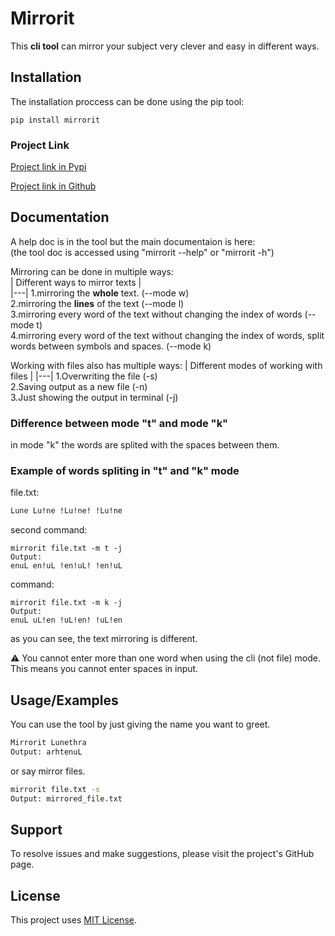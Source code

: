 
# Mirrorit

This **cli tool** can mirror your subject very clever and easy in different ways.

## Installation

The installation proccess can be done using the pip tool:
```
pip install mirrorit
```

### Project Link
[Project link in Pypi](https://www.pypi.org/project/mirrorit)

[Project link in Github](https://www.github.com/Lunethra/Mirrorit)
## Documentation

A help doc is in the tool but the main documentaion is here:  
(the tool doc is accessed using "mirrorit --help" or "mirrorit -h")  

Mirroring can be done in multiple ways:  
  | Different ways to mirror texts |  
  |---|
  1.mirroring the **whole** text. (--mode w)  
  2.mirroring the **lines** of the text (--mode l)  
  3.mirroring every word of the text without changing the index of words (--mode t)  
  4.mirroring every word of the text without changing the index of words, split words between symbols and spaces. (--mode k)

Working with files also has multiple ways:
  | Different modes of working with files |
  |---|
  1.Overwriting the file (-s)  
  2.Saving output as a new file (-n)  
  3.Just showing the output in terminal (-j)  

### Difference between mode "t" and mode "k"
in mode "k" the words are splited with the spaces between them.  
### Example of words spliting in "t" and "k" mode
file.txt:
```txt
Lune Lu!ne !Lu!ne! !Lu!ne
```
second command:
```shell
mirrorit file.txt -m t -j
Output:
enuL en!uL !en!uL! !en!uL
```
command:
```shell
mirrorit file.txt -m k -j
Output:
enuL uL!en !uL!en! !uL!en
```


as you can see, the text mirroring is different.

⚠️ You cannot enter more than one word when using the cli (not file) mode.  
This means you cannot enter spaces in input.
## Usage/Examples

You can use the tool by just giving the name you want to greet.
```bash
Mirrorit Lunethra
Output: arhtenuL
```

or say mirror files.
```bash
mirrorit file.txt -s
Output: mirrored_file.txt
```
## Support

To resolve issues and make suggestions, please visit the project's GitHub page.


## License

This project uses [MIT License](https://github.com/Lunethra/Mirrorit/blob/main/LICENSE).


